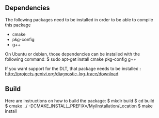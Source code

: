 
Dependencies
------------

The following packages need to be installed in order to be able to compile this package
- cmake
- pkg-config
- g++

On Ubuntu or debian, those dependencies can be installed with the following command: 
	$ sudo apt-get install cmake pkg-config g++

If you want support for the DLT, that package needs to be installed : http://projects.genivi.org/diagnostic-log-trace/download

Build
-----

Here are instructions on how to build the package:
	$ mkdir build
	$ cd build
	$ cmake ../ -DCMAKE_INSTALL_PREFIX=/My/Installation/Location
	$ make install
